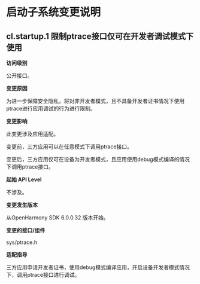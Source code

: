 # 启动子系统变更说明
## cl.startup.1 限制ptrace接口仅可在开发者调试模式下使用

**访问级别**

公开接口。

**变更原因**

为进一步保障安全隐私，将对非开发者模式，且不具备开发者证书情况下使用ptrace进行应用调试的行为进行限制。

**变更影响**

此变更涉及应用适配。

变更前，三方应用可以在任意模式下调用ptrace接口。

变更后，三方应用仅可在设备为开发者模式，且应用使用debug模式编译的情况下调用ptrace接口。

 **起始 API Level** 

不涉及。

**变更发生版本**

从OpenHarmony SDK 6.0.0.32 版本开始。

**变更的接口/组件**

sys/ptrace.h

**适配指导**

三方应用申请开发者证书，使用debug模式编译应用，开启设备开发者模式情况下，调用ptrace接口进行调试。